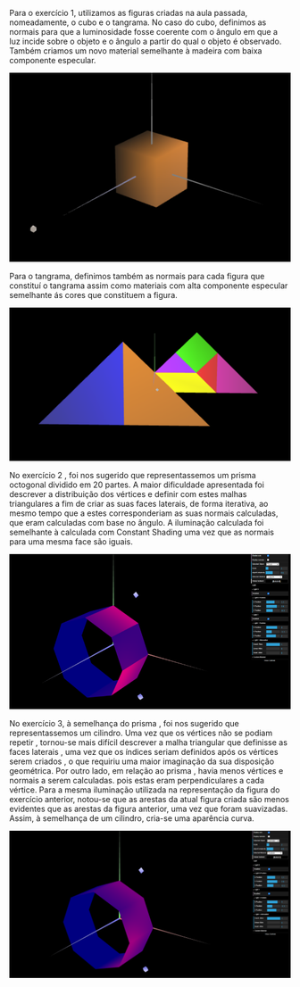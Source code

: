 Para o exercício 1, utilizamos as figuras criadas na aula passada, nomeadamente, o cubo e o tangrama. No caso do cubo, definimos as normais para que a luminosidade fosse coerente com o ângulo em que a luz incide sobre o objeto e o ângulo a partir do qual o objeto é observado. Também criamos um novo material semelhante à madeira com baixa componente especular.

![Screenshot 3](screenshots/cg-t06g05-tp3-1.png)

Para o tangrama, definimos também as normais para cada figura que constituí o tangrama assim como materiais com alta componente especular semelhante ás cores que constituem a figura.

![Screenshot 3](screenshots/cg-t06g05-tp3-2.png)

No exercício 2 , foi nos sugerido que representassemos um prisma octogonal dividido em 20 partes. A maior dificuldade apresentada foi descrever a distribuição dos vértices
e definir com estes malhas triangulares a fim de criar as suas faces laterais, de forma iterativa, ao mesmo tempo que a estes corresponderiam as suas normais calculadas, que eram calculadas com base no ângulo. A iluminação calculada foi semelhante à calculada com Constant Shading uma vez que as normais para uma mesma face são iguais.

![Screenshot 3](screenshots/cg-t06g05-tp3-3.png)

No exercício 3, à semelhança do prisma , foi nos sugerido que representassemos um cilindro. Uma vez que os vértices não se podiam repetir , tornou-se mais difícil descrever a malha triangular que definisse as faces laterais , uma vez que os índices seriam definidos após os vértices serem criados , o que requiriu uma maior imaginação da sua disposição geométrica. Por outro lado, em relação ao prisma , havia menos vértices e normais a serem calculadas. pois estas eram perpendiculares a cada vértice. Para a mesma iluminação utilizada na representação da figura do exercício anterior, notou-se que as arestas da atual figura criada são menos evidentes que as arestas da figura anterior, uma vez que foram suavizadas. Assim, à semelhança de um cilindro, cria-se uma aparência curva.

![Screenshot 3](screenshots/cg-t06g05-tp3-4.png)
